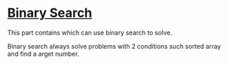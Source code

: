 # [Binary Search]([https://github.com/Jianuo-Always-Coding/laicode_solution_java//BinarySearch](https://github.com/Jianuo-Always-Coding/laicode_solution_java/tree/main/BinarySearch))
This part contains which can use binary search to solve.

Binary search always solve problems with 2 conditions such sorted array and find a arget number.
